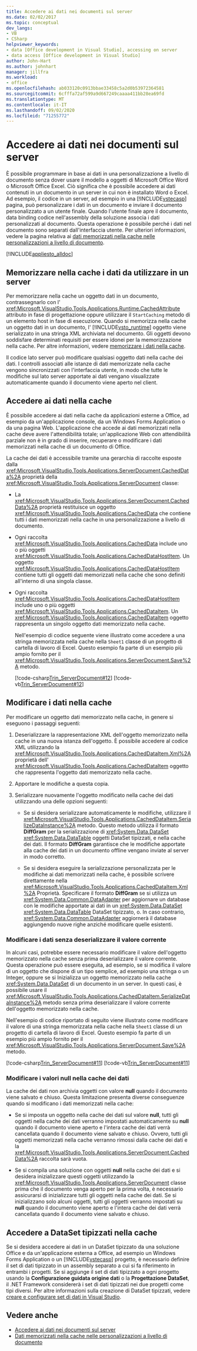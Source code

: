 ```yaml
---
title: Accedere ai dati nei documenti sul server
ms.date: 02/02/2017
ms.topic: conceptual
dev_langs:
- VB
- CSharp
helpviewer_keywords:
- data [Office development in Visual Studio], accessing on server
- data access [Office development in Visual Studio]
author: John-Hart
ms.author: johnhart
manager: jillfra
ms.workload:
- office
ms.openlocfilehash: ab033120c0913bbae33458c5a2d0b53972364581
ms.sourcegitcommit: 6cfffa72af599a9d667249caaaa411bb28ea69fd
ms.translationtype: MT
ms.contentlocale: it-IT
ms.lasthandoff: 09/02/2020
ms.locfileid: "71255772"
---
```

# <a name="access-data-in-documents-on-the-server"></a>Accedere ai dati nei documenti sul server
  È possibile programmare in base ai dati in una personalizzazione a livello di documento senza dover usare il modello a oggetti di Microsoft Office Word o Microsoft Office Excel. Ciò significa che è possibile accedere ai dati contenuti in un documento in un server in cui non è installato Word o Excel. Ad esempio, il codice in un server, ad esempio in una [!INCLUDE[vstecasp](../sharepoint/includes/vstecasp-md.md)] pagina, può personalizzare i dati in un documento e inviare il documento personalizzato a un utente finale. Quando l'utente finale apre il documento, data binding codice nell'assembly della soluzione associa i dati personalizzati al documento. Questa operazione è possibile perché i dati nel documento sono separati dall'interfaccia utente. Per ulteriori informazioni, vedere la pagina relativa ai [dati memorizzati nella cache nelle personalizzazioni a livello di documento](../vsto/cached-data-in-document-level-customizations.md).

 [!INCLUDE[appliesto_alldoc](../vsto/includes/appliesto-alldoc-md.md)]

## <a name="cache-data-for-use-on-a-server"></a>Memorizzare nella cache i dati da utilizzare in un server
 Per memorizzare nella cache un oggetto dati in un documento, contrassegnarlo con l' <xref:Microsoft.VisualStudio.Tools.Applications.Runtime.CachedAttribute> attributo in fase di progettazione oppure utilizzare il `StartCaching` metodo di un elemento host in fase di esecuzione. Quando si memorizza nella cache un oggetto dati in un documento, l' [!INCLUDE[vsto_runtime](../vsto/includes/vsto-runtime-md.md)] oggetto viene serializzato in una stringa XML archiviata nel documento. Gli oggetti devono soddisfare determinati requisiti per essere idonei per la memorizzazione nella cache. Per altre informazioni, vedere [memorizzare i dati nella cache](../vsto/caching-data.md).

 Il codice lato server può modificare qualsiasi oggetto dati nella cache dei dati. I controlli associati alle istanze di dati memorizzate nella cache vengono sincronizzati con l'interfaccia utente, in modo che tutte le modifiche sul lato server apportate ai dati vengano visualizzate automaticamente quando il documento viene aperto nel client.

## <a name="access-data-in-the-cache"></a>Accedere ai dati nella cache
 È possibile accedere ai dati nella cache da applicazioni esterne a Office, ad esempio da un'applicazione console, da un Windows Forms Application o da una pagina Web. L'applicazione che accede ai dati memorizzati nella cache deve avere l'attendibilità totale; un'applicazione Web con attendibilità parziale non è in grado di inserire, recuperare o modificare i dati memorizzati nella cache di un documento di Office.

 La cache dei dati è accessibile tramite una gerarchia di raccolte esposte dalla <xref:Microsoft.VisualStudio.Tools.Applications.ServerDocument.CachedData%2A> proprietà della <xref:Microsoft.VisualStudio.Tools.Applications.ServerDocument> classe:

- La <xref:Microsoft.VisualStudio.Tools.Applications.ServerDocument.CachedData%2A> proprietà restituisce un oggetto <xref:Microsoft.VisualStudio.Tools.Applications.CachedData> che contiene tutti i dati memorizzati nella cache in una personalizzazione a livello di documento.

- Ogni raccolta <xref:Microsoft.VisualStudio.Tools.Applications.CachedData> include uno o più oggetti <xref:Microsoft.VisualStudio.Tools.Applications.CachedDataHostItem>. Un oggetto <xref:Microsoft.VisualStudio.Tools.Applications.CachedDataHostItem> contiene tutti gli oggetti dati memorizzati nella cache che sono definiti all'interno di una singola classe.

- Ogni raccolta <xref:Microsoft.VisualStudio.Tools.Applications.CachedDataHostItem> include uno o più oggetti <xref:Microsoft.VisualStudio.Tools.Applications.CachedDataItem>. Un <xref:Microsoft.VisualStudio.Tools.Applications.CachedDataItem> oggetto rappresenta un singolo oggetto dati memorizzato nella cache.

  Nell'esempio di codice seguente viene illustrato come accedere a una stringa memorizzata nella cache nella `Sheet1` classe di un progetto di cartella di lavoro di Excel. Questo esempio fa parte di un esempio più ampio fornito per il <xref:Microsoft.VisualStudio.Tools.Applications.ServerDocument.Save%2A> metodo.

  [!code-csharp[Trin_ServerDocument#12](../vsto/codesnippet/CSharp/Trin_ServerDocument/Form1.cs#12)]
  [!code-vb[Trin_ServerDocument#12](../vsto/codesnippet/VisualBasic/Trin_ServerDocument/Form1.vb#12)]

## <a name="modify-data-in-the-cache"></a>Modificare i dati nella cache
 Per modificare un oggetto dati memorizzato nella cache, in genere si eseguono i passaggi seguenti:

1. Deserializzare la rappresentazione XML dell'oggetto memorizzato nella cache in una nuova istanza dell'oggetto. È possibile accedere al codice XML utilizzando la <xref:Microsoft.VisualStudio.Tools.Applications.CachedDataItem.Xml%2A> proprietà dell' <xref:Microsoft.VisualStudio.Tools.Applications.CachedDataItem> oggetto che rappresenta l'oggetto dati memorizzato nella cache.

2. Apportare le modifiche a questa copia.

3. Serializzare nuovamente l'oggetto modificato nella cache dei dati utilizzando una delle opzioni seguenti:

    - Se si desidera serializzare automaticamente le modifiche, utilizzare il <xref:Microsoft.VisualStudio.Tools.Applications.CachedDataItem.SerializeDataInstance%2A> metodo. Questo metodo utilizza il formato **DiffGram** per la serializzazione di <xref:System.Data.DataSet> <xref:System.Data.DataTable> oggetti DataSet tipizzati, e nella cache dei dati. Il formato **DiffGram** garantisce che le modifiche apportate alla cache dei dati in un documento offline vengano inviate al server in modo corretto.

    - Se si desidera eseguire la serializzazione personalizzata per le modifiche ai dati memorizzati nella cache, è possibile scrivere direttamente nella <xref:Microsoft.VisualStudio.Tools.Applications.CachedDataItem.Xml%2A> Proprietà. Specificare il formato **DiffGram** se si utilizza un <xref:System.Data.Common.DataAdapter> per aggiornare un database con le modifiche apportate ai dati in un <xref:System.Data.DataSet> <xref:System.Data.DataTable> DataSet tipizzato, o. In caso contrario, <xref:System.Data.Common.DataAdapter> aggiornerà il database aggiungendo nuove righe anziché modificare quelle esistenti.

### <a name="modify-data-without-deserializing-the-current-value"></a>Modificare i dati senza deserializzare il valore corrente
 In alcuni casi, potrebbe essere necessario modificare il valore dell'oggetto memorizzato nella cache senza prima deserializzare il valore corrente. Questa operazione può essere eseguita, ad esempio, se si modifica il valore di un oggetto che dispone di un tipo semplice, ad esempio una stringa o un Integer, oppure se si Inizializza un oggetto memorizzato nella cache <xref:System.Data.DataSet> di un documento in un server. In questi casi, è possibile usare il <xref:Microsoft.VisualStudio.Tools.Applications.CachedDataItem.SerializeDataInstance%2A> metodo senza prima deserializzare il valore corrente dell'oggetto memorizzato nella cache.

 Nell'esempio di codice riportato di seguito viene illustrato come modificare il valore di una stringa memorizzata nella cache nella `Sheet1` classe di un progetto di cartella di lavoro di Excel. Questo esempio fa parte di un esempio più ampio fornito per il <xref:Microsoft.VisualStudio.Tools.Applications.ServerDocument.Save%2A> metodo.

 [!code-csharp[Trin_ServerDocument#11](../vsto/codesnippet/CSharp/Trin_ServerDocument/Form1.cs#11)]
 [!code-vb[Trin_ServerDocument#11](../vsto/codesnippet/VisualBasic/Trin_ServerDocument/Form1.vb#11)]

### <a name="modify-null-values-in-the-data-cache"></a>Modificare i valori null nella cache dei dati
 La cache dei dati non archivia oggetti con valore **null** quando il documento viene salvato e chiuso. Questa limitazione presenta diverse conseguenze quando si modificano i dati memorizzati nella cache:

- Se si imposta un oggetto nella cache dei dati sul valore **null**, tutti gli oggetti nella cache dei dati verranno impostati automaticamente su **null** quando il documento viene aperto e l'intera cache dei dati verrà cancellata quando il documento viene salvato e chiuso. Ovvero, tutti gli oggetti memorizzati nella cache verranno rimossi dalla cache dei dati e la <xref:Microsoft.VisualStudio.Tools.Applications.ServerDocument.CachedData%2A> raccolta sarà vuota.

- Se si compila una soluzione con oggetti **null** nella cache dei dati e si desidera inizializzare questi oggetti utilizzando la <xref:Microsoft.VisualStudio.Tools.Applications.ServerDocument> classe prima che il documento venga aperto per la prima volta, è necessario assicurarsi di inizializzare tutti gli oggetti nella cache dei dati. Se si inizializzano solo alcuni oggetti, tutti gli oggetti verranno impostati su **null** quando il documento viene aperto e l'intera cache dei dati verrà cancellata quando il documento viene salvato e chiuso.

## <a name="access-typed-datasets-in-the-cache"></a>Accedere a DataSet tipizzati nella cache
 Se si desidera accedere ai dati in un DataSet tipizzato da una soluzione Office e da un'applicazione esterna a Office, ad esempio un Windows Forms Application o un [!INCLUDE[vstecasp](../sharepoint/includes/vstecasp-md.md)] progetto, è necessario definire il set di dati tipizzato in un assembly separato a cui si fa riferimento in entrambi i progetti. Se si aggiunge il set di dati tipizzato a ogni progetto usando la **Configurazione guidata origine dati** o la **Progettazione DataSet**, il .NET Framework considererà i set di dati tipizzati nei due progetti come tipi diversi. Per altre informazioni sulla creazione di DataSet tipizzati, vedere [creare e configurare set di dati in Visual Studio](../data-tools/create-and-configure-datasets-in-visual-studio.md).

## <a name="see-also"></a>Vedere anche

- [Accedere ai dati nei documenti sul server](../vsto/accessing-data-in-documents-on-the-server.md)
- [Dati memorizzati nella cache nelle personalizzazioni a livello di documento](../vsto/cached-data-in-document-level-customizations.md)